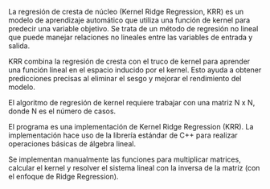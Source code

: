 La regresión de cresta de núcleo (Kernel Ridge Regression, KRR) es un modelo de aprendizaje automático que utiliza una función de kernel para predecir una variable objetivo. Se trata de un método de regresión no lineal que puede manejar relaciones no lineales entre las variables de entrada y salida. 

KRR combina la regresión de cresta con el truco de kernel para aprender una función lineal en el espacio inducido por el kernel. Esto ayuda a obtener predicciones precisas al eliminar el sesgo y mejorar el rendimiento del modelo. 

El algoritmo de regresión de kernel requiere trabajar con una matriz N x N, donde N es el número de casos.

El programa es una implementación de Kernel Ridge Regression (KRR). La implementación hace 
uso de la librería estándar de C++ para realizar operaciones básicas de álgebra lineal.

Se implementan manualmente las funciones para multiplicar matrices, calcular el kernel y 
resolver el sistema lineal con la inversa de la matriz (con el enfoque de Ridge Regression).
